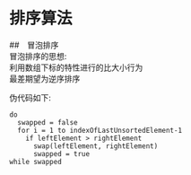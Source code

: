 # 排序算法

##　冒泡排序   
冒泡排序的思想:   
利用数组下标的特性进行的比大小行为   
最差期望为逆序排序   

伪代码如下:
```
do
  swapped = false
  for i = 1 to indexOfLastUnsortedElement-1
    if leftElement > rightElement
      swap(leftElement, rightElement)
      swapped = true
while swapped
```
